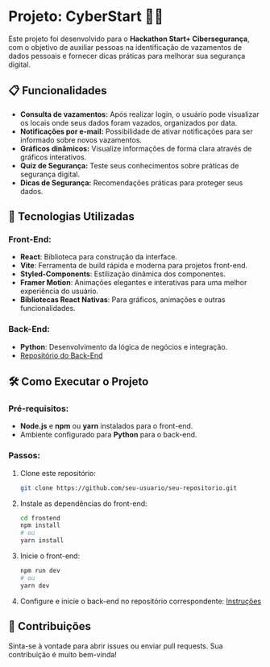 # Projeto: CyberStart 🚀🚨

Este projeto foi desenvolvido para o **Hackathon Start+ Cibersegurança**, com o objetivo de auxiliar pessoas na identificação de vazamentos de dados pessoais e fornecer dicas práticas para melhorar sua segurança digital.

## 📋 Funcionalidades

- **Consulta de vazamentos:** Após realizar login, o usuário pode visualizar os locais onde seus dados foram vazados, organizados por data.  
- **Notificações por e-mail:** Possibilidade de ativar notificações para ser informado sobre novos vazamentos.  
- **Gráficos dinâmicos:** Visualize informações de forma clara através de gráficos interativos.  
- **Quiz de Segurança:** Teste seus conhecimentos sobre práticas de segurança digital.  
- **Dicas de Segurança:** Recomendações práticas para proteger seus dados.

## 🚀 Tecnologias Utilizadas

### Front-End:
- **React**: Biblioteca para construção da interface.  
- **Vite**: Ferramenta de build rápida e moderna para projetos front-end.  
- **Styled-Components**: Estilização dinâmica dos componentes.  
- **Framer Motion**: Animações elegantes e interativas para uma melhor experiência do usuário.  
- **Bibliotecas React Nativas**: Para gráficos, animações e outras funcionalidades.  

### Back-End:
- **Python**: Desenvolvimento da lógica de negócios e integração.  
- [Repositório do Back-End](https://github.com/rodrigofelixf/backend-osint)

## 🛠 Como Executar o Projeto

### Pré-requisitos:
- **Node.js** e **npm** ou **yarn** instalados para o front-end.  
- Ambiente configurado para **Python** para o back-end.

### Passos:
1. Clone este repositório:
   ```bash
   git clone https://github.com/seu-usuario/seu-repositorio.git
   ```
2. Instale as dependências do front-end:
   ```bash
   cd frontend
   npm install
   # ou
   yarn install
   ```
3. Inicie o front-end:
   ```bash
   npm run dev
   # ou
   yarn dev
   ```
4. Configure e inicie o back-end no repositório correspondente:
   [Instruções](https://github.com/rodrigofelixf/backend-osint)

## 🔗 Contribuições
Sinta-se à vontade para abrir issues ou enviar pull requests. Sua contribuição é muito bem-vinda!


